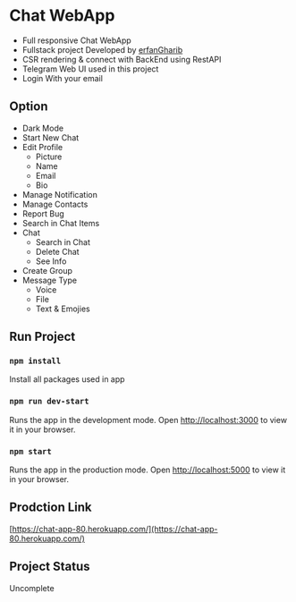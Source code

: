 # Chat WebApp
- Full responsive Chat WebApp
- Fullstack project Developed by [erfanGharib](https://github.com/erfanGharib)
- CSR rendering & connect with BackEnd using RestAPI
- Telegram Web UI used in this project
- Login With your email

## Option
- Dark Mode
- Start New Chat
- Edit Profile
    - Picture
    - Name
    - Email
    - Bio
- Manage Notification
- Manage Contacts
- Report Bug
- Search in Chat Items
- Chat
    - Search in Chat
    - Delete Chat
    - See Info
- Create Group
- Message Type
    - Voice
    - File
    - Text & Emojies

## Run Project
### `npm install`
Install all packages used in app

### `npm run dev-start`
Runs the app in the development mode.
Open [http://localhost:3000](http://localhost:3000) to view it in your browser.

### `npm start`
Runs the app in the production mode.
Open [http://localhost:5000](http://localhost:5000) to view it in your browser.

## Prodction Link
[https://chat-app-80.herokuapp.com/](https://chat-app-80.herokuapp.com/)

## Project Status
Uncomplete